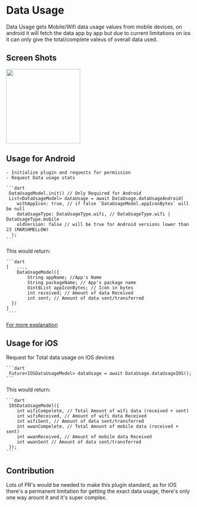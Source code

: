 # Data Usage

Data Usage gets Mobile/Wifi data usage values from mobile devices, on android it will fetch the data app by app but due to current limitations on ios it can only give the total/complete valeus of overall data used.

## Screen Shots

<p float="left">
<img src="https://github.com/Zfinix/data_usage/blob/main/1.png?raw=true" width="200">
</p>

## Usage for Android

    - Initialize plugin and requests for permission
    - Request Data usage stats

    ```dart
     DataUsageModel.init() // Only Required for Android
     List<DataUsageModel> dataUsage = await DataUsage.dataUsageAndroid(
        withAppIcon: true, // if false `DataUsageModel.appIconBytes` will be null
        dataUsageType: DataUsageType.wifi, // DataUsageType.wifi | DataUsageType.mobile
        oldVersion: false // will be true for Android versions lower than 23 (MARSHMELLOW)
      );
    ```

  This would return:

    ```dart
    [   ...,
        DataUsageModel({
            String appName; //App's Name
            String packageName; // App's package name
            Uint8List appIconBytes; // Icon in bytes
            int received; // Amount of data Received
            int sent; // Amount of data sent/transferred
      })
    ]
     ```

[For more explanation](https://stackoverflow.com/questions/17674790/how-do-i-programmatically-show-data-usage-of-all-applications/29084035)

## Usage for iOS

 Request for Total data usage on iOS devices

    ```dart
     Future<IOSDataUsageModel> dataUsage = await DataUsage.dataUsageIOS();
    ```

 This would return:

    ```dart
     IOSDataUsageModel({
        int wifiCompelete, // Total Amount of wifi data (received + sent)
        int wifiReceived, // Amount of wifi data Received
        int wifiSent, // Amount of data sent/transferred
        int wwanCompelete, // Total Amount of mobile data (received + sent)
        int wwanReceived, // Amount of mobile data Received
        int wwanSent // Amount of data sent/transferred
     });
    ```

## Contribution

 Lots of PR's would be needed to make this plugin standard, as for iOS there's a permanent limitation for getting the exact data usage, there's only one way arount it and it's super complex.
